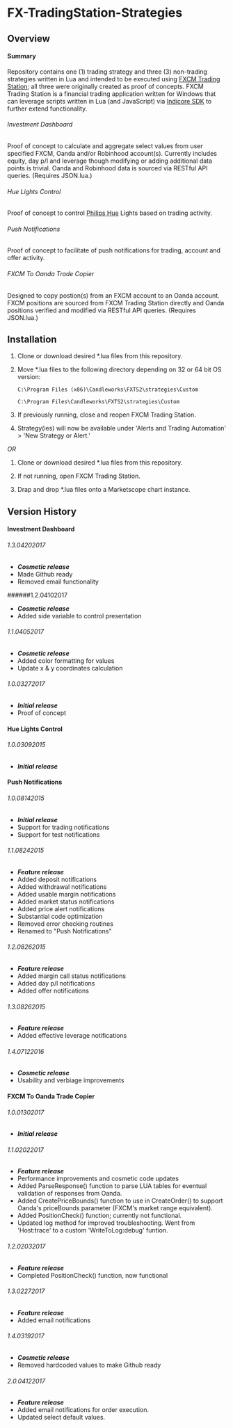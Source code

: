 # FX-TradingStation-Strategies

## Overview
#### Summary
Repository contains one (1) trading strategy and three (3) non-trading strategies written in Lua and intended to be executed using [FXCM Trading Station](https://www.fxcm.com/uk/platforms/trading-station/innovative-platform/); all three were originally created as proof of concepts. FXCM Trading Station is a financial trading application written for Windows that can leverage scripts written in Lua (and JavaScript) via [Indicore SDK](http://www.fxcodebase.com/bin/products/IndicoreSDK/3.3.0/help/Lua/web-content.html) to further extend functionality.

###### Investment Dashboard
Proof of concept to calculate and aggregate select values from user specified FXCM, Oanda and/or Robinhood account(s). Currently includes equity, day p/l and leverage though modifying or adding additional data points is trivial.  Oanda and Robinhood data is sourced via RESTful API queries.  (Requires JSON.lua.)

###### Hue Lights Control
Proof of concept to control [Philips Hue](http://www2.meethue.com/en-us/) Lights based on trading activity.

###### Push Notifications
Proof of concept to facilitate of push notifications for trading, account and offer activity.

###### FXCM To Oanda Trade Copier
Designed to copy postion(s) from an FXCM account to an Oanda account.  FXCM positions are sourced from FXCM Trading Station directly and Oanda positions verified and modified via RESTful API queries.  (Requires JSON.lua.)

## **Installation**
1. Clone or download desired *.lua files from this repository.

2. Move *.lua files to the following directory depending on 32 or 64 bit OS version:

	`C:\Program Files (x86)\Candleworks\FXTS2\strategies\Custom`

	`C:\Program Files\Candleworks\FXTS2\strategies\Custom`

3. If previously running, close and reopen FXCM Trading Station.

4. Strategy(ies) will now be available under 'Alerts and Trading Automation' > 'New Strategy or Alert.'

*OR*

1. Clone or download desired *.lua files from this repository.

2. If not running, open FXCM Trading Station.

3. Drap and drop *.lua files onto a Marketscope chart instance.

## Version History
#### Investment Dashboard
###### 1.3.04202017
- ***Cosmetic release***
- Made Github ready
- Removed email functionality

######1.2.04102017
- ***Cosmetic release***
- Added side variable to control presentation

###### 1.1.04052017
- ***Cosmetic release***
- Added color formatting for values
- Update x & y coordinates calculation

###### 1.0.03272017
- ***Initial release***
- Proof of concept

#### Hue Lights Control
###### 1.0.03092015
- ***Initial release***

#### Push Notifications
###### 1.0.08142015
- ***Initial release***
- Support for trading notifications
- Support for test notifications

###### 1.1.08242015
- ***Feature release***
- Added deposit notifications
- Added withdrawal notifications
- Added usable margin notifications
- Added market status notifications
- Added price alert notifications
- Substantial code optimization
- Removed error checking routines
- Renamed to "Push Notifications"

###### 1.2.08262015
- ***Feature release***
- Added margin call status notifications
- Added day p/l notifications
- Added offer notifications
            
###### 1.3.08262015
- ***Feature release***
- Added effective leverage notifications 
                  
###### 1.4.07122016
- ***Cosmetic release***
- Usability and verbiage improvements

#### FXCM To Oanda Trade Copier
###### 1.0.01302017
- ***Initial release***

###### 1.1.02022017
- ***Feature release***
- Performance improvements and cosmetic code updates
- Added ParseResponse() function to parse LUA tables for eventual validation of responses from Oanda.
- Added CreatePriceBounds() function to use in CreateOrder() to support Oanda's priceBounds parameter (FXCM's market range equivalent).
- Added PositionCheck() function; currently not functional.
- Updated log method for improved troubleshooting.  Went from 'Host:trace' to a custom 'WriteToLog:debug' funtion.

###### 1.2.02032017
- ***Feature release***
- Completed PositionCheck() function, now functional

###### 1.3.02272017
- ***Feature release***
- Added email notifications

###### 1.4.03192017
- ***Cosmetic release***
- Removed hardcoded values to make Github ready

###### 2.0.04122017
- ***Feature release***
- Added email notifications for order execution.
- Updated select default values.